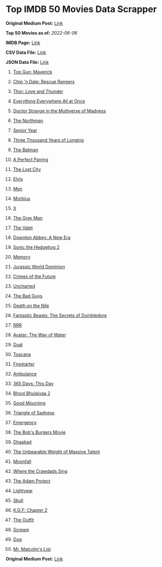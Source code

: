 # Top IMDB 50 Movies Data Scrapper

**Original Medium Post:** [Link](https://medium.com/@nishantsahoo/which-movie-should-i-watch-5c83a3c0f5b1) 

**Top 50 Movies as of:** _2022-06-06_

**IMDB Page:** [Link](http://www.imdb.com/search/title?release_date=2022,2022&title_type=feature)

**CSV Data File:** [Link](/Data/data.csv)

**JSON Data File:** [Link](/Data/data.json)

1. [Top Gun: Maverick](https://www.imdb.com/title/tt1745960/?ref_=adv_li_tt)

2. [Chip 'n Dale: Rescue Rangers](https://www.imdb.com/title/tt3513500/?ref_=adv_li_tt)

3. [Thor: Love and Thunder](https://www.imdb.com/title/tt10648342/?ref_=adv_li_tt)

4. [Everything Everywhere All at Once](https://www.imdb.com/title/tt6710474/?ref_=adv_li_tt)

5. [Doctor Strange in the Multiverse of Madness](https://www.imdb.com/title/tt9419884/?ref_=adv_li_tt)

6. [The Northman](https://www.imdb.com/title/tt11138512/?ref_=adv_li_tt)

7. [Senior Year](https://www.imdb.com/title/tt5315212/?ref_=adv_li_tt)

8. [Three Thousand Years of Longing](https://www.imdb.com/title/tt9198364/?ref_=adv_li_tt)

9. [The Batman](https://www.imdb.com/title/tt1877830/?ref_=adv_li_tt)

10. [A Perfect Pairing](https://www.imdb.com/title/tt15215512/?ref_=adv_li_tt)

11. [The Lost City](https://www.imdb.com/title/tt13320622/?ref_=adv_li_tt)

12. [Elvis](https://www.imdb.com/title/tt3704428/?ref_=adv_li_tt)

13. [Men](https://www.imdb.com/title/tt13841850/?ref_=adv_li_tt)

14. [Morbius](https://www.imdb.com/title/tt5108870/?ref_=adv_li_tt)

15. [X](https://www.imdb.com/title/tt13560574/?ref_=adv_li_tt)

16. [The Gray Man](https://www.imdb.com/title/tt1649418/?ref_=adv_li_tt)

17. [The Valet](https://www.imdb.com/title/tt4081630/?ref_=adv_li_tt)

18. [Downton Abbey: A New Era](https://www.imdb.com/title/tt11703710/?ref_=adv_li_tt)

19. [Sonic the Hedgehog 2](https://www.imdb.com/title/tt12412888/?ref_=adv_li_tt)

20. [Memory](https://www.imdb.com/title/tt11827628/?ref_=adv_li_tt)

21. [Jurassic World Dominion](https://www.imdb.com/title/tt8041270/?ref_=adv_li_tt)

22. [Crimes of the Future](https://www.imdb.com/title/tt14549466/?ref_=adv_li_tt)

23. [Uncharted](https://www.imdb.com/title/tt1464335/?ref_=adv_li_tt)

24. [The Bad Guys](https://www.imdb.com/title/tt8115900/?ref_=adv_li_tt)

25. [Death on the Nile](https://www.imdb.com/title/tt7657566/?ref_=adv_li_tt)

26. [Fantastic Beasts: The Secrets of Dumbledore](https://www.imdb.com/title/tt4123432/?ref_=adv_li_tt)

27. [RRR](https://www.imdb.com/title/tt8178634/?ref_=adv_li_tt)

28. [Avatar: The Way of Water](https://www.imdb.com/title/tt1630029/?ref_=adv_li_tt)

29. [Dual](https://www.imdb.com/title/tt9005184/?ref_=adv_li_tt)

30. [Toscana](https://www.imdb.com/title/tt13276352/?ref_=adv_li_tt)

31. [Firestarter](https://www.imdb.com/title/tt1798632/?ref_=adv_li_tt)

32. [Ambulance](https://www.imdb.com/title/tt4998632/?ref_=adv_li_tt)

33. [365 Days: This Day](https://www.imdb.com/title/tt12996154/?ref_=adv_li_tt)

34. [Bhool Bhulaiyaa 2](https://www.imdb.com/title/tt6455162/?ref_=adv_li_tt)

35. [Good Mourning](https://www.imdb.com/title/tt15331186/?ref_=adv_li_tt)

36. [Triangle of Sadness](https://www.imdb.com/title/tt7322224/?ref_=adv_li_tt)

37. [Emergency](https://www.imdb.com/title/tt13650600/?ref_=adv_li_tt)

38. [The Bob's Burgers Movie](https://www.imdb.com/title/tt7466442/?ref_=adv_li_tt)

39. [Dhaakad](https://www.imdb.com/title/tt10598156/?ref_=adv_li_tt)

40. [The Unbearable Weight of Massive Talent](https://www.imdb.com/title/tt11291274/?ref_=adv_li_tt)

41. [Moonfall](https://www.imdb.com/title/tt5834426/?ref_=adv_li_tt)

42. [Where the Crawdads Sing](https://www.imdb.com/title/tt9411972/?ref_=adv_li_tt)

43. [The Adam Project](https://www.imdb.com/title/tt2463208/?ref_=adv_li_tt)

44. [Lightyear](https://www.imdb.com/title/tt10298810/?ref_=adv_li_tt)

45. [Skull](https://www.imdb.com/title/tt11866324/?ref_=adv_li_tt)

46. [K.G.F: Chapter 2](https://www.imdb.com/title/tt10698680/?ref_=adv_li_tt)

47. [The Outfit](https://www.imdb.com/title/tt14114802/?ref_=adv_li_tt)

48. [Scream](https://www.imdb.com/title/tt11245972/?ref_=adv_li_tt)

49. [Dog](https://www.imdb.com/title/tt11252248/?ref_=adv_li_tt)

50. [Mr. Malcolm's List](https://www.imdb.com/title/tt12545566/?ref_=adv_li_tt)

**Original Medium Post:** [Link](https://medium.com/@nishantsahoo/which-movie-should-i-watch-5c83a3c0f5b1) 
